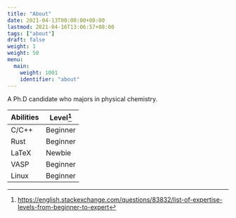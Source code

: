 ```yaml
---
title: "About"
date: 2021-04-13T00:00:00+08:00
lastmod: 2021-04-16T13:06:57+08:00
tags: ["about"]
draft: false
weight: 1
weight: 50
menu:
  main:
    weight: 1001
    identifier: "about"
---
```


A Ph.D candidate who majors in physical chemistry.

| Abilities | Level[^fn:1] |
|-----------|--------------|
| C/C++     | Beginner     |
| Rust      | Beginner     |
| LaTeX     | Newbie       |
| VASP      | Beginner     |
| Linux     | Beginner     |

[^fn:1]: <https://english.stackexchange.com/questions/83832/list-of-expertise-levels-from-beginner-to-expert>
